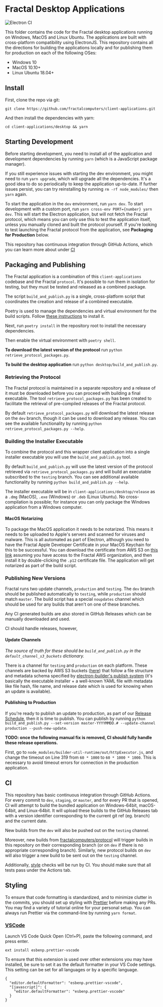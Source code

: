 # Fractal Desktop Applications

![Electron CI](https://github.com/fractalcomputers/client-applications/workflows/Electron%20CI/badge.svg)

This folder contains the code for the Fractal desktop applications running on Windows, MacOS and Linux Ubuntu. The applications are built with cross-platform compatibility using ElectronJS. This repository contains all the directions for building the applications locally and for publishing them for production on each of the following OSes:
-   Windows 10
-   MacOS 10.10+
-   Linux Ubuntu 18.04+

## Install

First, clone the repo via git:

`git clone https://github.com/fractalcomputers/client-applications.git`

And then install the dependencies with yarn:

`cd client-applications/desktop && yarn`

## Starting Development

Before starting development, you need to install all of the application and development dependencies by running `yarn` (which is a JavaScript package manager).

If you still experience issues with starting the dev environment, you might need to run `yarn upgrade`, which will upgrade all the dependencies. It's a good idea to do so periodically to keep the application up-to-date. If further issues persist, you can try reinstalling by running `rm -rf node_modules/` then `yarn` again.

To start the application in the `dev` environment, run `yarn dev`. To start development with a custom port, run `yarn cross-env PORT={number} yarn dev`. This will start the Electron application, but will not fetch the Fractal protocol, which means you can only use this to test the application itself, unless you manually cloned and built the protocol yourself. If you're looking to test launching the Fractal protocol from the application, see **Packaging for Production** below. 

This repository has continuous integration through GitHub Actions, which you can learn more about under [CI](#CI)

## Packaging and Publishing

The Fractal application is a combination of this `client-applications` codebase and the Fractal `protocol`. It's possible to run them in isolation for testing, but they must be tested and released as a combined package.

The script `build_and_publish.py` is a single, cross-platform script that coordinates the creation and release of a combined executable.

Poetry is used to manage the dependencies and virtual environment for the build scripts. Follow [these instructions](https://python-poetry.org/docs/#installation) to install it.

Next, run `poetry install` in the repository root to install the necessary dependencies.

Then enable the virtual environment with `poetry shell`.

**To download the latest version of the protocol** run `python retrieve_protocol_packages.py`.

**To build the desktop application** run `python desktop/build_and_publish.py`.

### Retrieving the Protocol

The Fractal protocol is maintained in a separate repository and a release of it must be downloaded before you can proceed with building a final executable. The tool `retrieve_protocol_packages.py` has been created to facilitate the retrieval of pre-compiled releases of the Fractal protocol.

By default `retrieve_protocol_packages.py` will download the latest release on the `dev` branch, though it can be used to download any release. You can see the available functionality by running `python retrieve_protocol_packages.py --help`.

### Building the Installer Executable

To combine the protocol and this wrapper client application into a single installer executable you will use the `build_and_publish.py` tool.

By default `build_and_publish.py` will use the latest version of the protocol retrieved via `retrieve_protocol_packages.py` and will build an executable subscribed to the `testing` branch. You can see additional available functionality by running `python build_and_publish.py --help`.

The installer executable will be in `client-applications/desktop/release` as a `.dmg` (MacOS), `.exe` (Windows) or `.deb` (Linux Ubuntu). No cross-compilation is possible; for instance you can only package the Windows application from a Windows computer.

#### MacOS Notarizing

To package the MacOS application it needs to be notarized. This means it needs to be uploaded to Apple's servers and scanned for viruses and malware. This is all automated as part of Electron, although you need to have the Fractal Apple Developer Certificate in your MacOS Keychain for this to be successful. You can download the certificate from AWS S3 on [this link](https://fractal-private-dev.s3.amazonaws.com/fractal-apple-codesigning-certificate.p12) assuming you have access to the Fractal AWS organization, and then install it by double-clicking the `.p12` certificate file. The application will get notarized as part of the build script.

### Publishing New Versions

Fractal runs two update channels, `production` and `testing`. The `dev` branch should be published automatically to `testing`, while `production` should match `master`. The build script has a special `noupdates` channel which should be used for any builds that aren't on one of these branches.

Any CI generated builds are also stored in GitHub Releases which can be manually downloaded and used.

CI should handle releases, however, 

#### Update Channels

*The source of truth for these should be `build_and_publish.py` in the `default_channel_s3_buckets` dictionary.*

There is a channel for `testing` and `production` on each platform. These channels are backed by AWS S3 buckets ([here](https://s3.console.aws.amazon.com/s3/home?region=us-east-1#)) that follow a file structure and metadata schema specified by [electron-builder's publish system](https://www.electron.build/configuration/publish) (it's basically the executable installer + a well-known YAML file with metadata like file hash, file name, and release date which is used for knowing when an update is available).

#### Publishing to Production

If you're ready to publish an update to production, as part of our [Release Schedule](https://www.notion.so/fractalcomputers/Release-Schedule-Drafting-c29cbe11c5f94cedb9c01aaa6d0d1ca4), then it is time to publish. You can publish by running `python build_and_publish.py --set-version master-YYYYMMDD.# --update-channel production --push-new-update`.

**TODO: once the following manual fix is removed, CI should fully handle these release operations.**

First, go to `node_modules/builder-util-runtime/out/httpExecutor.js`, and change the timeout on Line 319 from `60 * 1000` to `60 * 1000 * 1000`. This is necessary to avoid timeout errors for connection in the production application.

## CI

This repository has basic continuous integration through GitHub Actions. For every commit to `dev`, `staging`, or `master`, and for every PR that is opened, CI will attempt to build the bundled application on Windows-64bit, macOS-64bit, and Linux-64bit. It will upload these builds to the GitHub Releases tab with a version identifier corresponding to the current git ref (eg. branch) and the current date.

New builds from the `dev` will also be pushed out on the `testing` channel.

Moreover, new builds from [fractalcomputers/protocol](https://github.com/fractalcomputers/protocol) will trigger builds in this repository on their corresponding branch (or on `dev` if there is no appropriate corresponding branch). Similarly, new protocol builds on `dev` will also trigger a new build to be sent out on the `testing` channel.

Additionally, [style](#styling) checks will be run by CI. You should make sure that all tests pass under the Actions tab.

## Styling

To ensure that code formatting is standardized, and to minimize clutter in the commits, you should set up styling with [Prettier](https://prettier.io/) before making any PRs. You may find a variety of tutorial online for your personal setup. You can always run Prettier via the command-line by running `yarn format`. 

### [VSCode](https://marketplace.visualstudio.com/items?itemName=esbenp.prettier-vscode)

Launch VS Code Quick Open (Ctrl+P), paste the following command, and press enter.

```
ext install esbenp.prettier-vscode
```

To ensure that this extension is used over other extensions you may have installed, be sure to set it as the default formatter in your VS Code settings. This setting can be set for all languages or by a specific language.

```
{
  "editor.defaultFormatter": "esbenp.prettier-vscode",
  "[javascript]": {
    "editor.defaultFormatter": "esbenp.prettier-vscode"
  }
}
```
